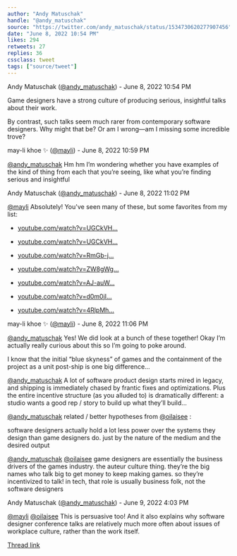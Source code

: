 ```yaml
---
author: "Andy Matuschak"
handle: "@andy_matuschak"
source: "https://twitter.com/andy_matuschak/status/1534730620277907456"
date: "June 8, 2022 10:54 PM"
likes: 294
retweets: 27
replies: 36
cssclass: tweet
tags: ["source/tweet"]
---
```


Andy Matuschak ([@andy_matuschak](https://twitter.com/andy_matuschak)) - June 8, 2022 10:54 PM

Game designers have a strong culture of producing serious, insightful talks about their work. 

By contrast, such talks seem much rarer from contemporary software designers. Why might that be? Or am I wrong—am I missing some incredible trove?

may-li khoe ✨ ([@mayli](https://twitter.com/mayli)) - June 8, 2022 10:59 PM

[@andy_matuschak](https://twitter.com/andy_matuschak) Hm hm I’m wondering whether you have examples of the kind of thing from each that you’re seeing, like what you’re finding serious and insightful

Andy Matuschak ([@andy_matuschak](https://twitter.com/andy_matuschak)) - June 8, 2022 11:02 PM

[@mayli](https://twitter.com/mayli) Absolutely! You've seen many of these, but some favorites from my list:

- [youtube.com/watch?v=UGCkVH…](https://www.youtube.com/watch?v=UGCkVHSvjzM)

- [youtube.com/watch?v=UGCkVH…](https://www.youtube.com/watch?v=UGCkVHSvjzM)

- [youtube.com/watch?v=RmGb-j…](https://www.youtube.com/watch?v=RmGb-jU3uVQ)

- [youtube.com/watch?v=ZW8gWg…](https://www.youtube.com/watch?v=ZW8gWgpptI8)

- [youtube.com/watch?v=AJ-auW…](https://www.youtube.com/watch?v=AJ-auWfJTts)

- [youtube.com/watch?v=d0m0jI…](https://www.youtube.com/watch?v=d0m0jIzJfiQ)

- [youtube.com/watch?v=4RlpMh…](https://www.youtube.com/watch?v=4RlpMhBKNr0)

may-li khoe ✨ ([@mayli](https://twitter.com/mayli)) - June 8, 2022 11:06 PM

[@andy_matuschak](https://twitter.com/andy_matuschak) Yes! We did look at a bunch of these together! Okay I’m actually really curious about this so I’m going to poke around.

I know that the initial “blue skyness” of games and the containment of the project as a unit post-ship is one big difference…

[@andy_matuschak](https://twitter.com/andy_matuschak) A lot of software product design starts mired in legacy, and shipping is immediately chased by frantic fixes and optimizations. Plus the entire incentive structure (as you alluded to) is dramatically different: a studio wants a good rep / story to build up what they’ll build…

[@andy_matuschak](https://twitter.com/andy_matuschak) related / better hypotheses from [@oilaisee](https://twitter.com/oilaisee) :

software designers actually hold a lot less power over the systems they design than game designers do. just by the nature of the medium and the desired output

[@andy_matuschak](https://twitter.com/andy_matuschak) [@oilaisee](https://twitter.com/oilaisee) game designers are essentially the business drivers of the games industry. the auteur culture thing. they’re the big names who talk big to get money to keep making games. so they’re incentivized to talk! in tech, that role is usually business folk, not the software designers

Andy Matuschak ([@andy_matuschak](https://twitter.com/andy_matuschak)) - June 9, 2022 4:03 PM

[@mayli](https://twitter.com/mayli) [@oilaisee](https://twitter.com/oilaisee) This is persuasive too! And it also explains why software designer conference talks are relatively much more often about issues of workplace culture, rather than the work itself.

[Thread link](https://twitter.com/andy_matuschak/status/1534730620277907456)